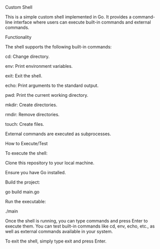 Custom Shell

This is a simple custom shell implemented in Go. It provides a command-line interface where users can execute built-in commands and external commands.

Functionality

The shell supports the following built-in commands:

cd: Change directory.

env: Print environment variables.

exit: Exit the shell.

echo: Print arguments to the standard output.

pwd: Print the current working directory.

mkdir: Create directories.

rmdir: Remove directories.

touch: Create files.

External commands are executed as subprocesses.

How to Execute/Test

To execute the shell:

Clone this repository to your local machine.

Ensure you have Go installed.

Build the project:

go build main.go

Run the executable:

./main

Once the shell is running, you can type commands and press Enter to execute them. You can test built-in commands like cd, env, echo, etc., as well as external commands available in your system.

To exit the shell, simply type exit and press Enter.
